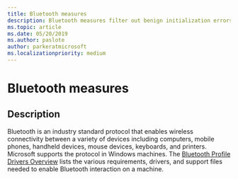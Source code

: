 ```yaml
---
title: Bluetooth measures
description: Bluetooth measures filter out benign initialization errors during Bluetooth driver flighting
ms.topic: article
ms.date: 05/20/2019
ms.author: paslote
author: parkeratmicrosoft
ms.localizationpriority: medium
---
```


# Bluetooth measures

## Description

Bluetooth is an industry standard protocol that enables wireless connectivity between a variety of devices including computers, mobile phones, handheld devices, mouse devices, keyboards, and printers. Microsoft supports the protocol in Windows machines. The [Bluetooth Profile Drivers Overview](https://docs.microsoft.com/windows-hardware/drivers/bluetooth/bluetooth-profile-drivers-overview) lists the various requirements, drivers, and support files needed to enable Bluetooth interaction on a machine.